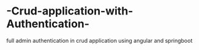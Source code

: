 # -Crud-application-with-Authentication-
full admin authentication in crud application using angular and springboot
